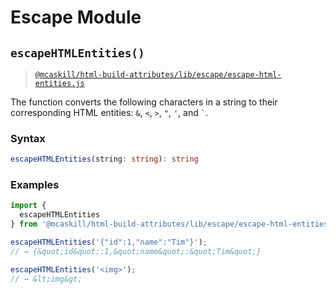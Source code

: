 # Escape Module

## `escapeHTMLEntities()`

> [`@mcaskill/html-build-attributes/lib/escape/escape-html-entities.js`](/src/lib/escape/escape-html-entities.ts)

The function converts the following characters in a string to their
corresponding HTML entities: `&`, `<`, `>`, `"`, `'`, and `` ` ``.

### Syntax

```ts
escapeHTMLEntities(string: string): string
```

### Examples

```js
import {
  escapeHTMLEntities
} from '@mcaskill/html-build-attributes/lib/escape/escape-html-entities.js';

escapeHTMLEntities('{"id":1,"name":"Tim"}');
// → {&quot;id&quot;:1,&quot;name&quot;:&quot;Tim&quot;}

escapeHTMLEntities('<img>');
// → &lt;img&gt;
```
